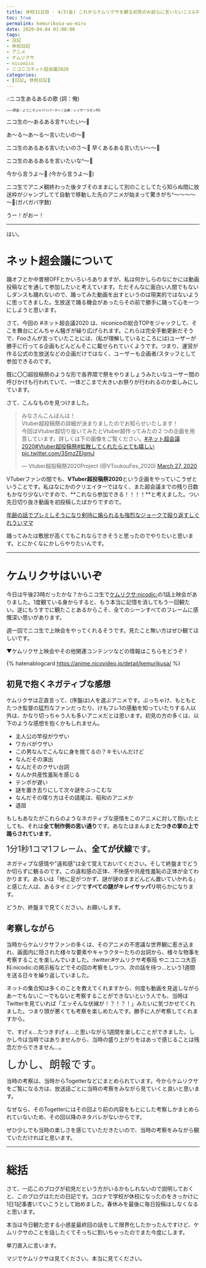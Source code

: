 ```yaml
---
title: 休校31日目 - 4/3(金) これからケムリクサを観る初見のお前らに言いたいこと&ネット超会議について
toc: true
permalink: kemurikusa-wo-miro
date: 2020-04-04 01:00:00
tags:
- 日記
- 休校日記
- アニメ
- ケムリクサ
- niconico
- ニコニコネット超会議2020
categories:
- [日記, 休校日記]
---
```


:notes:ニコ生あるあるの歌 (詞：俺)

<span style="font-size:0.6em;">――原曲：ようこそジャパリパークへ / 出典：レイザーラモンRG </span>

ニコ生の～あるある言↑いたい～:musical_note:

あ～る～あ～る～言いたいの～:musical_note:

ニコ生のあるある言いたいのさ～:musical_note: ​早くあるある言いたい～～:musical_note:

ニコ生のあるあるを言いたいな^～:musical_note:

今から言うよ～:musical_note: (今から言うよ～:musical_note:)

ニコ生でアニメ観終わった後タブそのままにして別のことしてたら知らぬ間に放送枠がジャンプしてて自動で移動した先のアニメが始まって驚きがち^～～～～～:musical_note:(ガバガバ字数)

うー！がおー！

<!-- more -->

---

はい。

# ネット超会議について

踊オフとか中曽根OFFとかいろいろありますが、私は何かしらのなにかには動画投稿などを通して参加したいと考えています。ただそんなに面白い人間でもないしダンスも踊れないので、踊ってみた動画を出すというのは現実的ではないように思ってきました。生放送で踊る機会があったらその前で勝手に踊って心を一つにしようと思います。

さて、今回の #ネット超会議2020 は、niconicoの総合TOPをジャックして、そこを舞台にどんちゃん騒ぎが繰り広げられます。これらは完全手動更新だそうで、Fooさんが言っていたことには、(私が理解しているところには)ユーザーが勝手に行ってる企画もどんどんそこに載せられていくようです。つまり、運営が作る公式の生放送などの企画だけではなく、ユーザーも企画者/スタッフとして参加できるのです。

既に〇〇超投稿祭のような形で各界隈で祭をやりましょうみたいなユーザー間の呼びかけも行われていて、一体どこまで大きいお祭りが行われるのか楽しみにしています。

さて、こんなものを見つけました。

<blockquote class="twitter-tweet"><p lang="ja" dir="ltr">みなさんこんばんは！<br>Vtuber超投稿祭の詳細が決まりましたのでお知らせいたします！<br>今回はVtuber超切り抜いてみたとVtuber超作ってみたの２つの企画を用意しています。詳しくは下の画像をご覧ください。<a href="https://twitter.com/hashtag/%E3%83%8D%E3%83%83%E3%83%88%E8%B6%85%E4%BC%9A%E8%AD%B02020?src=hash&amp;ref_src=twsrc%5Etfw">#ネット超会議2020</a><a href="https://twitter.com/hashtag/Vtuber%E8%B6%85%E6%8A%95%E7%A8%BF%E7%A5%AD?src=hash&amp;ref_src=twsrc%5Etfw">#Vtuber超投稿祭</a><a href="https://twitter.com/hashtag/%E6%8B%A1%E6%95%A3%E3%81%97%E3%81%A6%E3%81%8F%E3%82%8C%E3%81%9F%E3%82%89%E3%81%A8%E3%81%A6%E3%82%82%E5%AC%89%E3%81%97%E3%81%84?src=hash&amp;ref_src=twsrc%5Etfw">#拡散してくれたらとても嬉しい</a> <a href="https://t.co/3SmzZElgmJ">pic.twitter.com/3SmzZElgmJ</a></p>&mdash; Vtuber超投稿祭2020Project (@VToukouFes_2020) <a href="https://twitter.com/VToukouFes_2020/status/1243508065405521920?ref_src=twsrc%5Etfw">March 27, 2020</a></blockquote> <script async src="https://platform.twitter.com/widgets.js" charset="utf-8"></script>

VTuberファンの間でも、**VTuber超投稿祭2020**という企画をやっていこうぜということです。私はなにかのクリエイターではなく、また超会議までの残り日数もかなり少ないですので、**これなら参加できる！！！！**と考えました。つい先日切り抜き動画を初投稿したばかりですので。

<script type="application/javascript" src="https://embed.nicovideo.jp/watch/sm36520770/script?w=640&h=360"></script><noscript><a href="https://www.nicovideo.jp/watch/sm36520770">年齢の話でプレミしそうになり剣持に煽られるも強烈なジョークで殴り返すしぐれういママ</a></noscript>

踊ってみたは敷居が高くてもこれならできそうと思ったのでやりたいと思います。とにかくなにかしらやりたいんです。

---

# ケムリクサはいいぞ

今日は午後23時だったかな？からニコ生で[ケムリクサ:nicodic:](https://dic.nicovideo.jp/a/ケムリクサ)の1話上映会がありました。1度観ている身からすると、もう本当に記憶を消してもう一回観たい。逆にもうすでに観たことあるからこそ、全てのシーンすべてのフレームに感慨深い思いがあります。

週一回でニコ生で上映会をやってくれるそうです。見たこと無い方はぜひ観てほしいです。

▼ケムリクサ上映会やその他関連コンテンツなどの情報はこちらをどうぞ！

{% hatenablogcard https://anime.nicovideo.jp/detail/kemurikusa/ %}

## 初見で抱くネガティブな感想

ケムリクサは正直言って、(序盤は)人を選ぶアニメです。ぶっちゃけ、もともとたつき監督の猛烈なファンだったり、けもフレ1の感動を知っていたりする人以外は、かなり切っちゃう人も多いアニメだとは思います。初見の方の多くは、以下のような感想を抱くかもしれません。

- 主人公の竿役がウザい
- ワカバがウザい
- この男なんでこんなに身を捨てるの？キモいんだけど
- なんだその演出
- なんだそのクサい台詞
- なんか共産性羞恥を感じる
- テンポが遅い
- 謎を置き去りにして次々謎をぶっこむな
- なんだその喋り方はその語尾は、昭和のアニメか
- 退屈

もしもあなたがこれらのようなネガティブな感情をこのアニメに対して抱いたとしても、それは**全て制作側の思い通り**です。あなたはまんまと**たつきの掌の上で踊らされています**。

<span style="font-size: 1.5em;">1分1秒1コマ1フレーム、**全てが伏線**です。</span>

ネガティブな感情や"違和感"は全て覚えておいてください。そして終盤までどうか切らずに観るのです。この違和感の正体、不快感や共産性羞恥の正体が全てわかります。あるいは「地に足がつかず、謎が謎のままどんどん置いていかれる」と感じた人は、あるタイミングで**すべての謎がキレイサッパリ**明らかになります。

どうか、終盤まで見てください。お願いします。

## 考察しながら

当時からケムリクサファンの多くは、そのアニメの不思議な世界観に惹き込まれ、画面内に隠された様々な要素やキャラクターたちの台詞から、様々な物事を考察することを楽しんでいました。:twitter:#ケムリクサ考察班 やニコニコ大百科:nicodic:の掲示板などでその回の考察をしつつ、次の話を待つ…という1週間を送る日々を繰り返していました。

ネットの集合知は多くのことを教えてくれますから、何度も動画を見返しながらあーでもないこーでもないと考察することができないという人でも、当時はTwitterを見ていれば「エッそんな伏線が！？！？！」みたいに気づかせてくれました。つまり頭が悪くても考察を楽しめたんです。勝手に人が考察してくれますから。

で、すげぇ…たつきすげぇ…と思いながら1週間を楽しむことができました。しかし今は当時ではありませんから、当時の盛り上がりをはあっで感じることは残念だからできません…。

<span style="font-size: 2em;">しかし、朗報です。</span>

当時の考察は、当時からTogetterなどにまとめられています。今からケムリクサをご覧になる方は、放送話ごとに当時の考察をみながら見ていくと良いと思います。

なぜなら、そのTogetterにはその回より前の内容をもとにした考察しかまとめられていないため、その回以降のネタバレがないからです。

ぜひ少しでも当時の楽しさを感じていただきたいので、当時の考察をみながら観ていただければと思います。

---

# 総括

さて、一応このブログが初見だという方がいるかもしれないので説明しておくと、このブログはただの日記です。コロナで学校が休校になったのをきっかけに1日1記事書いていこうとして始めました。春休みを最後に毎日投稿はしなくなると思います。

本当は今日観た恋する小惑星最終回の話をして限界化したかったんですけど、ケムリクサのことを話したくてそっちに割いちゃったのでまた今度にします。

単刀直入に言います。

マジでケムリクサは見てください。本当に見てください。